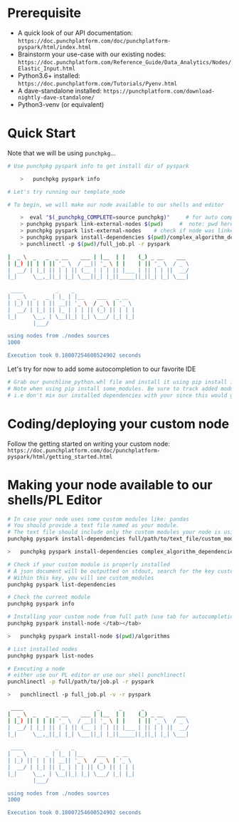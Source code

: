 # Prerequisite

-   A quick look of our API documentation: `https://doc.punchplatform.com/doc/punchplatform-pyspark/html/index.html`
-   Brainstorm your use-case with our existing nodes: `https://doc.punchplatform.com/Reference_Guide/Data_Analytics/Nodes/Elastic_Input.html`
-   Python3.6+ installed: `https://doc.punchplatform.com/Tutorials/Pyenv.html`
-   A dave-standalone installed: `https://punchplatform.com/download-nightly-dave-standalone/`
-   Python3-venv (or equivalent)

# Quick Start

Note that we will be using `punchpkg`...

```sh
# Use punchpkg pyspark info to get install dir of pyspark

    >   punchpkg pyspark info

# Let's try running our template_node

# To begin, we will make our node available to our shells and editor

    >  eval "$(_punchpkg_COMPLETE=source punchpkg)"     # for auto completion
    > punchpkg pyspark link-external-nodes $(pwd)     #  note: pwd here is rootdir of this README.txt
    > punchpkg pyspark list-external-nodes    # check if node was linked properly
    > punchpkg pyspark install-dependencies $(pwd)/complex_algorithm_dependencies   # install custom dependencies needed by your module (note: if the given module is not available on PyPI, please convert your module to PEX and use the same command on your PEX file !)
    > punchlinectl -p $(pwd)/full_job.pl -r pyspark

|  _ \  _   _  _ __    ___ | |__  | |    (_) _ __    ___ 
| |_) || | | || '_ \  / __|| '_ \ | |    | || '_ \  / _ \
|  __/ | |_| || | | || (__ | | | || |___ | || | | ||  __/
|_|     \__,_||_| |_| \___||_| |_||_____||_||_| |_| \___|
                                                         
 ____          _    _                   
|  _ \  _   _ | |_ | |__    ___   _ __  
| |_) || | | || __|| '_ \  / _ \ | '_ \ 
|  __/ | |_| || |_ | | | || (_) || | | |
|_|     \__, | \__||_| |_| \___/ |_| |_|
        |___/                           

using nodes from ./nodes sources
1000

Execution took 0.18007254600524902 seconds
```

Let's try for now to add some autocompletion to our favorite IDE

```sh
# Grab our punchline_python.whl file and install it using pip install in a virtualenv
# Note when using pip install some_modules. Be sure to track added modules in a seperate file.
# i.e don't mix our installed dependencies with your since this would generate big PEX files...
```

# Coding/deploying your custom node

Follow the getting started on writing your custom node: `https://doc.punchplatform.com/doc/punchplatform-pyspark/html/getting_started.html`

# Making your node available to our shells/PL Editor

```sh
# In case your node uses some custom modules like: pandas
# You should provide a text file named as your module. 
# The text file should include only the custom modules your node is using
punchpkg pyspark install-dependencies full/path/to/text_file/custom_modules

>   punchpkg pyspark install-dependencies complex_algorithm_dependencies

# Check if your custom module is properly installed
# A json document will be outputted on stdout, search for the key custom_pex_dependencies
# Within this key, you will see custom_modules
punchpkg pyspark list-dependencies

# Check the current module
punchpkg pyspark info

# Installing your custom node from full path (use tab for autocompletion)
punchpkg pyspark install-node </tab></tab>

>   punchpkg pyspark install-node $(pwd)/algorithms

# List installed nodes
punchpkg pyspark list-nodes

# Executing a node
# either use our PL editor or use our shell punchlinectl
punchlinectl -p full/path/to/job.pl -r pyspark

>   punchlinectl -p full_job.pl -v -r pyspark

 ____                       _      _      _
|  _ \  _   _  _ __    ___ | |__  | |    (_) _ __    ___ 
| |_) || | | || '_ \  / __|| '_ \ | |    | || '_ \  / _ \
|  __/ | |_| || | | || (__ | | | || |___ | || | | ||  __/
|_|     \__,_||_| |_| \___||_| |_||_____||_||_| |_| \___|
                                                         
 ____          _    _                   
|  _ \  _   _ | |_ | |__    ___   _ __  
| |_) || | | || __|| '_ \  / _ \ | '_ \ 
|  __/ | |_| || |_ | | | || (_) || | | |
|_|     \__, | \__||_| |_| \___/ |_| |_|
        |___/                           

using nodes from ./nodes sources
1000

Execution took 0.18007254600524902 seconds
```
